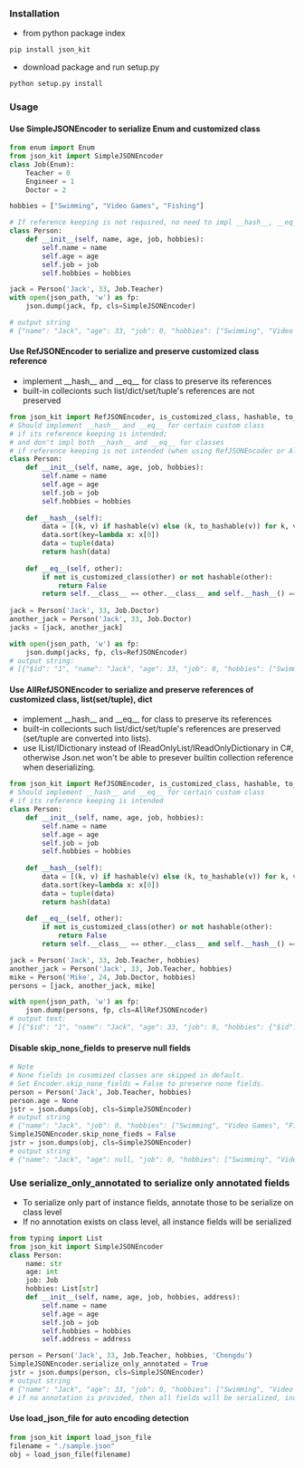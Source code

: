 ### Installation
* from python package index
```python
pip install json_kit
```
* download package and run setup.py
```python
python setup.py install
```
### Usage
#### Use SimpleJSONEncoder to serialize Enum and customized class
```python
from enum import Enum
from json_kit import SimpleJSONEncoder
class Job(Enum):
    Teacher = 0
    Engineer = 1
    Doctor = 2

hobbies = ["Swimming", "Video Games", "Fishing"]

# If reference keeping is not required, no need to impl __hash__, __eq__
class Person:
    def __init__(self, name, age, job, hobbies):
        self.name = name
        self.age = age
        self.job = job
        self.hobbies = hobbies

jack = Person('Jack', 33, Job.Teacher)
with open(json_path, 'w') as fp:
    json.dump(jack, fp, cls=SimpleJSONEncoder)

# output string
# {"name": "Jack", "age": 33, "job": 0, "hobbies": ["Swimming", "Video Games", "Fishing"]}
```

#### Use RefJSONEncoder to serialize and preserve customized class reference
  * implement \_\_hash\_\_ and \_\_eq\_\_ for class to preserve its references
  * built-in collecionts such list/dict/set/tuple's references are not preserved
```python
from json_kit import RefJSONEncoder, is_customized_class, hashable, to_hashable
# Should implement __hash__ and __eq__ for certain custom class
# if its reference keeping is intended;
# and don't impl both __hash__ and __eq__ for classes 
# if reference keeping is not intended (when using RefJSONEncoder or AllRefJSONEncoder)
class Person:
    def __init__(self, name, age, job, hobbies):
        self.name = name
        self.age = age
        self.job = job
        self.hobbies = hobbies
    
    def __hash__(self):
        data = [(k, v) if hashable(v) else (k, to_hashable(v)) for k, v in self.__dict__.items()]
        data.sort(key=lambda x: x[0])
        data = tuple(data)
        return hash(data)
    
    def __eq__(self, other):
        if not is_customized_class(other) or not hashable(other):
            return False
        return self.__class__ == other.__class__ and self.__hash__() == other.__hash__()
        
jack = Person('Jack', 33, Job.Doctor)
another_jack = Person('Jack', 33, Job.Doctor)
jacks = [jack, another_jack]

with open(json_path, 'w') as fp:
    json.dump(jacks, fp, cls=RefJSONEncoder)
# output string:
# [{"$id": "1", "name": "Jack", "age": 33, "job": 0, "hobbies": ["Swimming", "Video Games", "Fishing"]}, {"$ref": "1"}]
```
#### Use AllRefJSONEncoder to serialize and preserve references of customized class, list(set/tuple), dict
  * implement \_\_hash\_\_ and \_\_eq\_\_ for class to preserve its references
  * built-in collecionts such list/dict/set/tuple's references are preserved (set/tuple are converted into lists).
  * use IList/IDictionary instead of IReadOnlyList/IReadOnlyDictionary in C#, otherwise Json.net won't be able to presever builtin collection reference when deserializing.
```python
from json_kit import RefJSONEncoder, is_customized_class, hashable, to_hashable
# Should implement __hash__ and __eq__ for certain custom class
# if its reference keeping is intended
class Person:
    def __init__(self, name, age, job, hobbies):
        self.name = name
        self.age = age
        self.job = job
        self.hobbies = hobbies
    
    def __hash__(self):
        data = [(k, v) if hashable(v) else (k, to_hashable(v)) for k, v in self.__dict__.items()]
        data.sort(key=lambda x: x[0])
        data = tuple(data)
        return hash(data)
    
    def __eq__(self, other):
        if not is_customized_class(other) or not hashable(other):
            return False
        return self.__class__ == other.__class__ and self.__hash__() == other.__hash__()

jack = Person('Jack', 33, Job.Teacher, hobbies)
another_jack = Person('Jack', 33, Job.Teacher, hobbies)
mike = Person('Mike', 24, Job.Doctor, hobbies)
persons = [jack, another_jack, mike]

with open(json_path, 'w') as fp:
    json.dump(persons, fp, cls=AllRefJSONEncoder)
# output text:
# [{"$id": "1", "name": "Jack", "age": 33, "job": 0, "hobbies": {"$id": "2", "$values": ["Swimming", "Video Games", "Fishing"]}}, {"$ref": "1"}, {"name": "Mike", "age": 24, "job": 2, "hobbies": {"$ref": "2"}}]
```
#### Disable skip_none_fields to preserve null fields
```python
# Note
# None fields in cusomized classes are skipped in default.
# Set Encoder.skip_none_fields = False to preserve none fields.
person = Person('Jack', Job.Teacher, hobbies)
person.age = None
jstr = json.dumps(obj, cls=SimpleJSONEncoder)
# output string
# {"name": "Jack", "job": 0, "hobbies": ["Swimming", "Video Games", "Fishing"]}
SimpleJSONEncoder.skip_none_fieds = False
jstr = json.dumps(obj, cls=SimpleJSONEncoder)
# output string
# {"name": "Jack", "age": null, "job": 0, "hobbies": ["Swimming", "Video Games", "Fishing"]}
```

### Use serialize_only_annotated to serialize only annotated fields
* To serialize only part of instance fields, annotate those to be serialize on class level
* If no annotation exists on class level, all instance fields will be serialized
```python
from typing import List
from json_kit import SimpleJSONEncoder
class Person:
    name: str
    age: int
    job: Job
    hobbies: List[str]
    def __init__(self, name, age, job, hobbies, address):
        self.name = name
        self.age = age
        self.job = job
        self.hobbies = hobbies
        self.address = address

person = Person('Jack', 33, Job.Teacher, hobbies, 'Chengdu')
SimpleJSONEncoder.serialize_only_annotated = True
jstr = json.dumps(person, cls=SimpleJSONEncoder)
# output string
# {"name": "Jack", "age": 33, "job": 0, "hobbies": ["Swimming", "Video Games", "Fishing"]}
# if no annotation is provided, then all fields will be serialized, including 'address' field.
```

#### Use load_json_file for auto encoding detection
```python
from json_kit import load_json_file
filename = "./sample.json"
obj = load_json_file(filename)
```